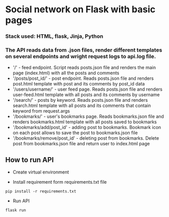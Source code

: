 # Social network on Flask with basic pages

### Stack used: HTML, flask, Jinja, Python

### The API reads data from .json files, render different templates on several endpoints and wright request logs to api.log file.

* '/' - feed endpoint. Script reads posts.json file and renders the main page (index.html) with all the posts and comments
* '/posts/post_id/' - post endpoint. Reads posts.json file and renders post.html template with post and its comments by post_id data
* '/users/username/' - user feed page. Reads posts.json file and renders user-feed.html template with all posts and its comments by username
* '/search/' - posts by keyword. Reads posts.json file and renders search.html template with all posts and its comments that contain keyword from request.args
* '/bookmarks/' - user's bookmarks page. Reads bookmarks.json file and renders bookmarks.html template with all posts saved to bookmarks
* '/bookmarks/add/post_id' - adding post to bookmarks. Bookmark icon on each post allows to save the post to bookmarks.json file
* '/bookmarks/remove/post_id' - deleting post from bookmarks. Delete post from bookmarks.json file and return user to index.html page

## How to run API
- Create virtual environment

- Install requirement form requirements.txt file
```
pip install -r requirements.txt

```
- Run API
```
flask run
```
